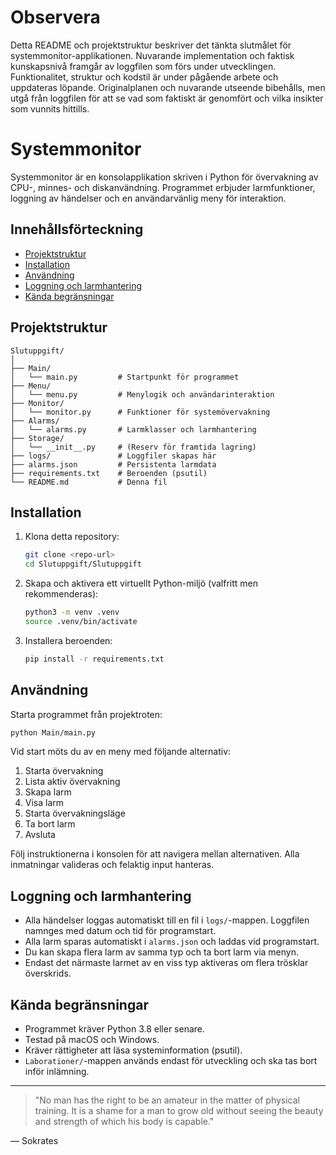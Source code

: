 # Observera

Detta README och projektstruktur beskriver det tänkta slutmålet för systemmonitor-applikationen. Nuvarande implementation och faktisk kunskapsnivå framgår av loggfilen som förs under utvecklingen. Funktionalitet, struktur och kodstil är under pågående arbete och uppdateras löpande. Originalplanen och nuvarande utseende bibehålls, men utgå från loggfilen för att se vad som faktiskt är genomfört och vilka insikter som vunnits hittills.


# Systemmonitor

Systemmonitor är en konsolapplikation skriven i Python för övervakning av CPU-, minnes- och diskanvändning. Programmet erbjuder larmfunktioner, loggning av händelser och en användarvänlig meny för interaktion.

## Innehållsförteckning

- [Projektstruktur](#projektstruktur)
- [Installation](#installation)
- [Användning](#användning)
- [Loggning och larmhantering](#loggning-och-larmhantering)
- [Kända begränsningar](#kända-begränsningar)

## Projektstruktur

```text
Slutuppgift/
│
├── Main/
│   └── main.py         # Startpunkt för programmet
├── Menu/
│   └── menu.py         # Menylogik och användarinteraktion
├── Monitor/
│   └── monitor.py      # Funktioner för systemövervakning
├── Alarms/
│   └── alarms.py       # Larmklasser och larmhantering
├── Storage/
│   └── __init__.py     # (Reserv för framtida lagring)
├── logs/               # Loggfiler skapas här
├── alarms.json         # Persistenta larmdata
├── requirements.txt    # Beroenden (psutil)
└── README.md           # Denna fil
```

## Installation

1. Klona detta repository:
	```bash
	git clone <repo-url>
	cd Slutuppgift/Slutuppgift
	```
2. Skapa och aktivera ett virtuellt Python-miljö (valfritt men rekommenderas):
	```bash
	python3 -m venv .venv
	source .venv/bin/activate
	```
3. Installera beroenden:
	```bash
	pip install -r requirements.txt
	```

## Användning

Starta programmet från projektroten:

```bash
python Main/main.py
```

Vid start möts du av en meny med följande alternativ:

1. Starta övervakning
2. Lista aktiv övervakning
3. Skapa larm
4. Visa larm
5. Starta övervakningsläge
6. Ta bort larm
7. Avsluta

Följ instruktionerna i konsolen för att navigera mellan alternativen. Alla inmatningar valideras och felaktig input hanteras.

## Loggning och larmhantering

- Alla händelser loggas automatiskt till en fil i `logs/`-mappen. Loggfilen namnges med datum och tid för programstart.
- Alla larm sparas automatiskt i `alarms.json` och laddas vid programstart.
- Du kan skapa flera larm av samma typ och ta bort larm via menyn.
- Endast det närmaste larmet av en viss typ aktiveras om flera trösklar överskrids.

## Kända begränsningar

- Programmet kräver Python 3.8 eller senare.
- Testad på macOS och Windows.
- Kräver rättigheter att läsa systeminformation (psutil).
- `Laborationer/`-mappen används endast för utveckling och ska tas bort inför inlämning.

---

> "No man has the right to be an amateur in the matter of physical training. It is a shame for a man to grow old without seeing the beauty and strength of which his body is capable."

— Sokrates
